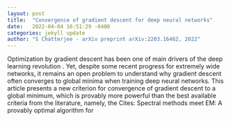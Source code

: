 ```yaml
---
layout: post
title:  "Convergence of gradient descent for deep neural networks"
date:   2022-04-04 16:51:29 -0400
categories: jekyll update
author: "S Chatterjee - arXiv preprint arXiv:2203.16462, 2022"
---
```

Optimization by gradient descent has been one of main drivers of the  deep learning revolution . Yet, despite some recent progress for extremely wide networks, it remains an open problem to understand why gradient descent often converges to global minima when training deep neural networks. This article presents a new criterion for convergence of gradient descent to a global minimum, which is provably more powerful than the best available criteria from the literature, namely, the Cites: Spectral methods meet EM: A provably optimal algorithm for